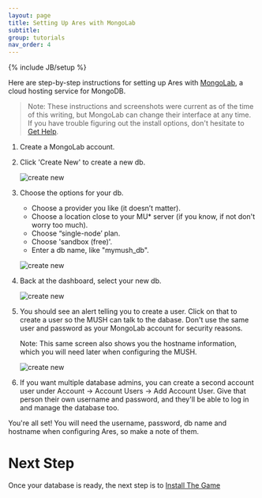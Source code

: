 ```yaml
---
layout: page
title: Setting Up Ares with MongoLab
subtitle: 
group: tutorials
nav_order: 4
---
```

{% include JB/setup %}

Here are step-by-step instructions for setting up Ares with [MongoLab](https://mongolab.com/), a cloud hosting service for MongoDB.

> Note:  These instructions and screenshots were current as of the time of this writing, but MongoLab can change their interface at any time.  If you have trouble figuring out the install options, don't hesitate to [Get Help]({{site.siteroot}}tutorials/getting-help.html).

1. Create a MongoLab account.  

2. Click 'Create New' to create a new db.

    ![create new]({{site.siteroot}}assets/mongo1.png)

3. Choose the options for your db.

    * Choose a provider you like (it doesn’t matter).
    * Choose a location close to your MU* server (if you know, if not don't worry too much).
    * Choose “single-node’ plan.
    * Choose 'sandbox (free)'.
    * Enter a db name, like  "mymush_db".

    ![create new]({{site.siteroot}}assets/mongo2.png)

4. Back at the dashboard, select your new db.

    ![create new]({{site.siteroot}}assets/mongo3.png)

5. You should see an alert telling you to create a user.  Click on that to create a user so the MUSH can talk to the dabase.  Don't use the same user and password as your MongoLab account for security reasons.
 
    Note: This same screen also shows you the hostname information, which you will need later when configuring the MUSH.

    ![create new]({{site.siteroot}}assets/mongo4.png)

6. If you want multiple database admins, you can create a second account user under Account -> Account Users -> Add Account User.  Give that person their own username and password, and they'll be able to log in and manage the database too.

You're all set!   You will need the username, password, db name and hostname when configuring Ares, so make a note of them.

# Next Step

Once your database is ready, the next step is to [Install The Game]({{site.siteroot}}tutorials/install/install-code.html)
